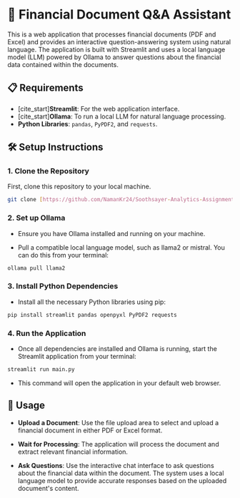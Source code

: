 # 📄 Financial Document Q&A Assistant

This is a web application that processes financial documents (PDF and Excel) and provides an interactive question-answering system using natural language. The application is built with Streamlit and uses a local language model (LLM) powered by Ollama to answer questions about the financial data contained within the documents.

## 📋 Requirements

- [cite_start]**Streamlit**: For the web application interface.
- [cite_start]**Ollama**: To run a local LLM for natural language processing.
- **Python Libraries**: `pandas`, `PyPDF2`, and `requests`.

## 🛠️ Setup Instructions

### 1. Clone the Repository

First, clone this repository to your local machine.

```bash
git clone [https://github.com/NamanKr24/Soothsayer-Analytics-Assignment](https://github.com/NamanKr24/Soothsayer-Analytics-Assignment)
```

### 2. Set up Ollama

- Ensure you have Ollama installed and running on your machine.

- Pull a compatible local language model, such as llama2 or mistral. You can do this from your terminal:

```bash
ollama pull llama2
```

### 3. Install Python Dependencies

- Install all the necessary Python libraries using pip:

```bash
pip install streamlit pandas openpyxl PyPDF2 requests
```

### 4. Run the Application

- Once all dependencies are installed and Ollama is running, start the Streamlit application from your terminal:

```bash
streamlit run main.py
```

- This command will open the application in your default web browser.

## 🚀 Usage

- **Upload a Document**: Use the file upload area to select and upload a financial document in either PDF or Excel format.

- **Wait for Processing**: The application will process the document and extract relevant financial information.

- **Ask Questions**: Use the interactive chat interface to ask questions about the financial data within the document. The system uses a local language model to provide accurate responses based on the uploaded document's content.
